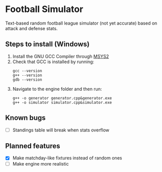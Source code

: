 # Football Simulator
Text-based random football league simulator (not yet accurate) based on attack and defense stats.

Steps to install (Windows)
----------------
1. Install the GNU GCC Compiler through [MSYS2](https://www.msys2.org/)
2. Check that GCC is installed by running:
   ```
   gcc --version
   g++ --version
   gdb --version
   ```
3. Navigate to the engine folder and then run:
   ```
   g++ -o generator generator.cpp&generator.exe
   g++ -o simulator simulator.cpp&simulator.exe
   ```
Known bugs
------------
- [ ] Standings table will break when stats overflow

Planned features
---------------
- [x] Make matchday-like fixtures instead of random ones
- [ ] Make engine more realistic
